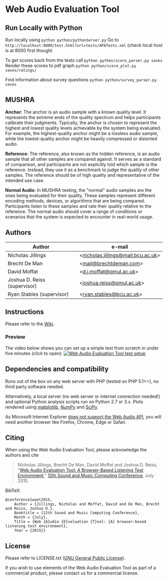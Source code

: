 # Web Audio Evaluation Tool

## Run Locally with Python

Run locally using `python python/pythonServer.py`
Go to `http://localhost:8000/test.html?url=tests/APATests.xml` (check local host is at 8000 first though)

To get scores back from the tests call `python python/score_parser.py saves`
Render these scores to pdf graph `python python/score_plot.py saves/ratings/`

Find information about survey questions `python python/survey_parser.py saves`

## MUSHRA

**Anchor**: The anchor is an audio sample with a known quality level. It represents the extreme ends of the quality spectrum and helps participants calibrate their judgments. Typically, the anchor is chosen to represent the highest and lowest quality levels achievable by the system being evaluated. For example, the highest-quality anchor might be a lossless audio sample, while the lowest-quality anchor might be heavily compressed or distorted audio.

**Reference**: The reference, also known as the hidden reference, is an audio sample that all other samples are compared against. It serves as a standard of comparison, and participants are not explicitly told which sample is the reference. Instead, they use it as a benchmark to judge the quality of other samples. The reference should be of high quality and representative of the intended use case.

**Normal Audio**: In MUSHRA testing, the "normal" audio samples are the ones being evaluated for their quality. These samples represent different encoding methods, devices, or algorithms that are being compared. Participants listen to these samples and rate their quality relative to the reference. The normal audio should cover a range of conditions or scenarios that the system is expected to encounter in real-world usage.

## Authors

| Author  | e-mail | 
| ------- | ------ |
| Nicholas Jillings 				| <[nicholas.jillings@mail.bcu.ac.uk](mailto:nicholas.jillings@mail.bcu.ac.uk)> |
| Brecht De Man					| <[mail@brechtdeman.com](mailto:mail@brechtdeman.com)> | 
| David Moffat					| <[d.j.moffat@qmul.ac.uk](mailto:d.j.moffat@qmul.ac.uk)>| 
| Joshua D. Reiss (supervisor)	| <[joshua.reiss@qmul.ac.uk](mailto:joshua.reiss@qmul.ac.uk)> | 
| Ryan Stables (supervisor)		| <[ryan.stables@bcu.ac.uk](mailto:ryan.stables@bcu.ac.uk)> | 


## Instructions

Please refer to the [Wiki](https://github.com/BrechtDeMan/WebAudioEvaluationTool/wiki). 

### Preview
The video below shows you can set up a simple test from scratch in under five minutes (click to open): 
[![Web Audio Evaluation Tool test setup](https://img.youtube.com/vi/T_rwE6Gt9sI/0.jpg)](https://www.youtube.com/watch?v=T_rwE6Gt9sI)

## Dependencies and compatibility

Runs out of the box on any web server with PHP (tested on PHP 5.1<=), no third party software needed. 

Alternatively, a local server (no web server or internet connection needed!) and optional Python analysis scripts run on Python 2.7 or 3.x. 
Plots rendered using [matplotlib](http://matplotlib.org), [NumPy](http://matplotlib.org) and [SciPy](http://scipy.org). 

As Microsoft Internet Explorer [does not support the Web Audio API](http://caniuse.com/#feat=audio-api), you will need another browser like Firefox, Chrome, Edge or Safari.

## Citing

When using the Web Audio Evaluation Tool, please acknowledge the authors and cite 

> Nicholas Jillings, Brecht De Man, David Moffat and Joshua D. Reiss, "[Web Audio Evaluation Tool: A Browser-Based Listening Test Environment](http://smcnetwork.org/system/files/SMC2015_submission_88.pdf)," [12th Sound and Music Computing Conference](http://www.maynoothuniversity.ie/smc15/), July 2015.

BibTeX: 

    @conference{waet2015,
    	Author = {Jillings, Nicholas and Moffat, David and De Man, Brecht and Reiss, Joshua D.},
	    Booktitle = {12th Sound and Music Computing Conference},
	    Month = {July},
	    Title = {Web {A}udio {E}valuation {T}ool: {A} browser-based listening test environment},
    	Year = {2015}}

## License

Please refer to LICENSE.txt ([GNU General Public License](http://www.gnu.org/licenses/gpl-3.0.en.html)).

If you wish to use elements of the Web Audio Evaluation Tool as part of a commercial product, please contact us for a commercial license. 
